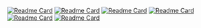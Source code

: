 [![Readme Card](https://github-readme-stats.vercel.app/api/pin/?username=mohsenmoqadam&repo=SEPC)](https://github.com/mohsenmoqadam/SEPC)
[![Readme Card](https://github-readme-stats.vercel.app/api/pin/?username=mohsenmoqadam&repo=bingo)](https://github.com/mohsenmoqadam/bingo)
[![Readme Card](https://github-readme-stats.vercel.app/api/pin/?username=mohsenmoqadam&repo=gaby)](https://github.com/mohsenmoqadam/gaby)
[![Readme Card](https://github-readme-stats.vercel.app/api/pin/?username=mohsenmoqadam&repo=Taipan)](https://github.com/mohsenmoqadam/Taipan)
[![Readme Card](https://github-readme-stats.vercel.app/api/pin/?username=mohsenmoqadam&repo=FNLD)](https://github.com/mohsenmoqadam/FNLD)
[![Readme Card](https://github-readme-stats.vercel.app/api/pin/?username=mohsenmoqadam&repo=rust_on_emacs)](https://github.com/mohsenmoqadam/rust_on_emacs)
<!--
**mohsenmoqadam/mohsenmoqadam** is a ✨ _special_ ✨ repository because its `README.md` (this file) appears on your GitHub profile.

Here are some ideas to get you started:

- 🔭 I’m currently working on ...
- 🌱 I’m currently learning ...
- 👯 I’m looking to collaborate on ...
- 🤔 I’m looking for help with ...
- 💬 Ask me about ...
- 📫 How to reach me: ...
- 😄 Pronouns: ...
- ⚡ Fun fact: ...
-->
